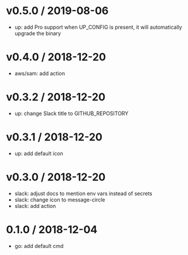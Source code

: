 
v0.5.0 / 2019-08-06
===================

  * up: add Pro support when UP_CONFIG is present, it will automatically upgrade the binary

v0.4.0 / 2018-12-20
===================

  * aws/sam: add action

v0.3.2 / 2018-12-20
===================

  * up: change Slack title to GITHUB_REPOSITORY

v0.3.1 / 2018-12-20
===================

  * up: add default icon

v0.3.0 / 2018-12-20
===================

  * slack: adjust docs to mention env vars instead of secrets
  * slack: change icon to message-circle
  * slack: add action

0.1.0 / 2018-12-04
==================

  * go: add default cmd
